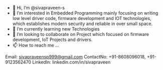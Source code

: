 - 👋 Hi, I’m @sivapraveen-s
- 👀 I’m interested in Embedded Programming mainly focusing on writing low level driver code, firmware development and IOT technologies, which establishes modern security and reliable in over small space.
- 🌱 I’m currently learning new Technologies
- 💞️ I’m looking to collaborate on Project which focused on firmware development, IoT Projects and drivers.
- 📫 How to reach me ...

Email: sivapraveensp999@gmail.com
ContactNo: +91-8608096018, +91-9123562470
LinkedIn: linkedin.com/in/sivapraveen

<!---
sivapraveen-s/sivapraveen-s is a ✨ special ✨ repository because its `README.md` (this file) appears on your GitHub profile.
You can click the Preview link to take a look at your changes.
--->
